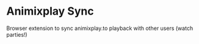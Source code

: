 # Animixplay Sync

Browser extension to sync animixplay.to playback with other users (watch parties!)